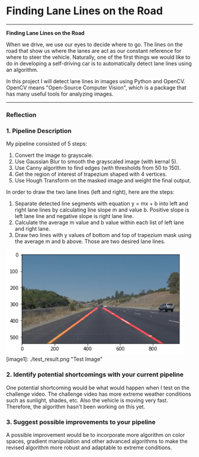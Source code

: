 # **Finding Lane Lines on the Road** 

---

**Finding Lane Lines on the Road**

When we drive, we use our eyes to decide where to go. The lines on the road that show us where the lanes are act as our constant 
reference for where to steer the vehicle. Naturally, one of the first things we would like to do in developing a self-driving car is to 
automatically detect lane lines using an algorithm.

In this project I will detect lane lines in images using Python and OpenCV. OpenCV means "Open-Source Computer Vision", which is a 
package that has many useful tools for analyzing images.

---

### Reflection

### 1. Pipeline Description

My pipeline consisted of 5 steps:
1) Convert the image to grayscale.
2) Use Gaussian Blur to smooth the grayscaled image (with kernal 5).
3) Use Canny algorithm to find edges (with thresholds from 50 to 150).
4) Get the region of interest of trapezium shaped with 4 vertices.
5) Use Hough Transform on the masked image and weight the final output.

In order to draw the two lane lines (left and right), here are the steps:
1) Separate detected line segments with equation y = mx + b into left and right lane lines by calculating line slope m and value b. Positive slope is left lane line and negative slope is right lane line.
2) Calculate the average m value and b value within each list of left lane and right lane.
3) Draw two lines with y values of bottom and top of trapezium mask using the average m and b above. Those are two desired lane lines.

[//]: # (Image References)
<img src="test_result.png" width="480" alt="Combined Image" />
[image1]: ./test_result.png "Test Image"


### 2. Identify potential shortcomings with your current pipeline

One potential shortcoming would be what would happen when I test on the challenge video.
The challenge video has more extreme weather conditions such as sunlight, shades, etc. Also the vehicle is moving very fast.
Therefore, the algorithm hasn't been working on this yet.


### 3. Suggest possible improvements to your pipeline

A possible improvement would be to incorporate more algorithm on color spaces, gradient manipulation and other advanced algorithms to make the revised algorithm more robust and adaptable to extreme conditions.

